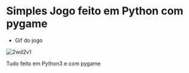 <h1>Simples Jogo feito em Python com pygame</h1>

- Gif do jogo

![2wd2v1](https://user-images.githubusercontent.com/48387196/54568561-71955b80-49b6-11e9-940c-25470f845661.gif)

Tudo feito em Python3 e com pygame
